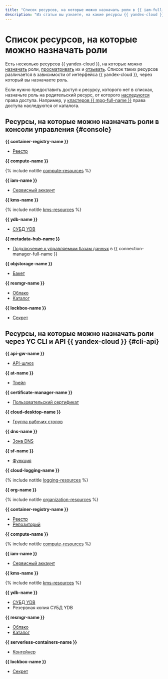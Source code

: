 ```yaml
---
title: "Список ресурсов, на которые можно назначать роли в {{ iam-full-name }}"
description: "Из статьи вы узнаете, на какие ресурсы {{ yandex-cloud }} можно назначить роли."
---
```


# Список ресурсов, на которые можно назначать роли


Есть несколько ресурсов {{ yandex-cloud }}, на которые можно [назначать](../../operations/roles/grant.md) роли, [просматривать](../../operations/roles/get-assigned-roles.md) их и [отзывать](../../operations/roles/revoke.md). Список таких ресурсов различается в зависимости от интерфейса {{ yandex-cloud }}, через который вы назначаете роль.

Если нужно предоставить доступ к ресурсу, которого нет в списках, назначьте роль на родительский ресурс, от которого [наследуются](index.md#inheritance) права доступа. Например, у [кластеров {{ mpg-full-name }}](../../../managed-postgresql/concepts/index.md) права доступа наследуются от каталога.

## Ресурсы, на которые можно назначать роли в консоли управления {#console}

**{{ container-registry-name }}**
* [Реестр](../../../container-registry/concepts/registry.md)

**{{ compute-name }}**

{% include notitle [compute-resources](../../../_includes/iam/resources-with-access-control/compute.md) %}

**{{ iam-name }}**
* [Сервисный аккаунт](../users/service-accounts.md)

**{{ kms-name }}**

{% include notitle [kms-resources](../../../_includes/iam/resources-with-access-control/kms.md) %}

**{{ ydb-name }}**
* [СУБД YDB](../../../ydb/concepts/index.md#ydb)

**{{ metadata-hub-name }}**
* [Подключение к управляемым базам данных](../../../metadata-hub/concepts/connection-manager.md) в {{ connection-manager-full-name }}

**{{ objstorage-name }}**
* [Бакет](../../../storage/concepts/bucket.md)

**{{ resmgr-name }}**
* [Облако](../../../resource-manager/concepts/resources-hierarchy.md#cloud)
* [Каталог](../../../resource-manager/concepts/resources-hierarchy.md#folder)

**{{ lockbox-name }}**
* [Секрет](../../../lockbox/concepts/secret.md)

## Ресурсы, на которые можно назначать роли через YC CLI и API {{ yandex-cloud }} {#cli-api}

**{{ api-gw-name }}**
* [API-шлюз](../../../api-gateway/concepts/index.md)

**{{ at-name }}**
* [Трейл](../../../audit-trails/concepts/trail.md)

**{{ certificate-manager-name }}**
* [Пользовательский сертификат](../../../certificate-manager/concepts/imported-certificate.md)

**{{ cloud-desktop-name }}**
* [Группа рабочих столов](../../../cloud-desktop/concepts/desktops-and-groups.md)

**{{ dns-name }}**
* [Зона DNS](../../../dns/concepts/dns-zone.md)

**{{ sf-name }}**
* [Функция](../../../functions/concepts/function.md)

**{{ cloud-logging-name }}**

{% include notitle [logging-resources](../../../_includes/iam/resources-with-access-control/logging.md) %}

**{{ org-name }}**

{% include notitle [organization-resources](../../../_includes/iam/resources-with-access-control/organization.md) %}

**{{ container-registry-name }}**
* [Реестр](../../../container-registry/concepts/registry.md)
* [Репозиторий](../../../container-registry/concepts/repository.md)

**{{ compute-name }}**

{% include notitle [compute-resources](../../../_includes/iam/resources-with-access-control/compute.md) %}

**{{ iam-name }}**
* [Сервисный аккаунт](../users/service-accounts.md)

**{{ kms-name }}**

{% include notitle [kms-resources](../../../_includes/iam/resources-with-access-control/kms.md) %}

**{{ ydb-name }}**
* [СУБД YDB](../../../ydb/concepts/index.md#ydb)
* Резервная копия СУБД YDB

**{{ resmgr-name }}**
* [Облако](../../../resource-manager/concepts/resources-hierarchy.md#cloud)
* [Каталог](../../../resource-manager/concepts/resources-hierarchy.md#folder)

**{{ serverless-containers-name }}**
* [Контейнер](../../../serverless-containers/concepts/container.md)

**{{ lockbox-name }}**
* [Секрет](../../../lockbox/concepts/secret.md)
